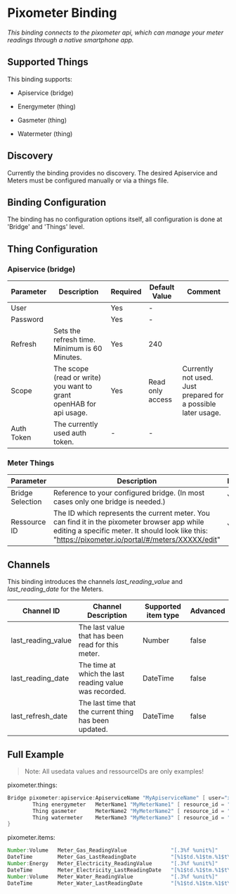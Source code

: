 # Pixometer Binding

_This binding connects to the pixometer api, which can manage your meter readings through a native smartphone app._

## Supported Things

This binding supports:

- Apiservice (bridge)

- Energymeter (thing)

- Gasmeter (thing)

- Watermeter (thing)

## Discovery

Currently the binding provides no discovery.
The desired Apiservice and Meters must be configured manually or via a things file.

## Binding Configuration

The binding has no configuration options itself, all configuration is done at 'Bridge' and 'Things' level.

## Thing Configuration

### Apiservice (bridge)

| Parameter    | Description                                                        | Required | Default Value    | Comment                                                       |
|--------------|--------------------------------------------------------------------|----------|------------------|---------------------------------------------------------------|
| User     |                                                                    | Yes      | -                |                                                               |
| Password     |                                                                    | Yes      | -                |                                                               |
| Refresh | Sets the refresh time. Minimum is 60 Minutes.                      | Yes      | 240              |                                                               |
| Scope        | The scope (read or write) you want to grant openHAB for api usage. | Yes      | Read only access | Currently not used. Just prepared for a possible later usage. |
| Auth Token   | The currently used auth token.                                     | -        | -                |                                                               |

### Meter Things

| Parameter        | Description                                                                                                                                                                                         | Required |
|------------------|-----------------------------------------------------------------------------------------------------------------------------------------------------------------------------------------------------|----------|
| Bridge Selection | Reference to your configured bridge. (In most cases only one bridge is needed.)                                                                                                                     | Yes      |
| Ressource ID     | The ID which represents the current meter. You can find it in the pixometer browser app while editing a specific meter. It should look like this: "https://pixometer.io/portal/#/meters/XXXXX/edit" | Yes      |

## Channels

This binding introduces the channels *last_reading_value* and *last_reading_date* for the Meters.

| Channel ID         | Channel Description                                    | Supported item type | Advanced |
|--------------------|--------------------------------------------------------|---------------------|----------|
| last_reading_value | The last value that has been read for this meter.      | Number              | false    |
| last_reading_date  | The time at which the last reading value was recorded. | DateTime            | false    |
| last_refresh_date  | The last time that the current thing has been updated. | DateTime            | false    |

## Full Example

> Note: All usedata values and ressourceIDs are only examples!

pixometer.things:

```java
Bridge pixometer:apiservice:ApiserviceName "MyApiserviceName" [ user="xxxxxxxx@xxxx.xx", password="xxxxxxxxxxxx", refresh= 12 ] {
        Thing energymeter   MeterName1 "MyMeterName1" [ resource_id = "xxxxxxxx" ]
        Thing gasmeter      MeterName2 "MyMeterName2" [ resource_id = "xxxxxxxx" ]
        Thing watermeter    MeterName3 "MyMeterName3" [ resource_id = "xxxxxxxx" ]
}
```

pixometer.items:

```java
Number:Volume   Meter_Gas_ReadingValue              "[.3%f %unit%]"                     []  {channel="pixometer:gasmeter:apiservicename:metername1:last_reading_value"}
DateTime        Meter_Gas_LastReadingDate           "[%1$td.%1$tm.%1$tY %1$tH:%1$tM]"   []  {channel="pixometer:gasmeter:apiservicename:metername1:last_reading_date"}
Number:Energy   Meter_Electricity_ReadingValue      "[.3%f %unit%]"                     []  {channel="pixometer:energymeter:apiservicename:metername2:last_reading_value"}
DateTime        Meter_Electricity_LastReadingDate   "[%1$td.%1$tm.%1$tY %1$tH:%1$tM]"   []  {channel="pixometer:energymeter:apiservicename:metername2:last_reading_date"}
Number:Volume   Meter_Water_ReadingValue            "[.3%f %unit%]"                     []  {channel="pixometer:watermeter:apiservicename:metername3:last_reading_value"}
DateTime        Meter_Water_LastReadingDate         "[%1$td.%1$tm.%1$tY %1$tH:%1$tM]"   []  {channel="pixometer:watermeter:apiservicename:metername3:last_reading_date"}
```
